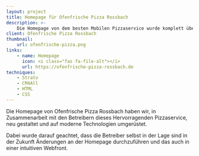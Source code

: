 ```yaml
---
layout: project
title: Homepage für Ofenfrische Pizza Rossbach
description: >-
    Die Homepage von dem besten Mobilen Pizzaservice wurde komplett überarbeitet und auf neue responsive Technologien umgerüstet.
client: Ofenfrische Pizza Rossbach
thumbnail:
    url: ofenfrische-pizza.png
links:
    - name: Homepage
      icon: <i class="fas fa-file-alt"></i>
      url: https://ofenfrische-pizza-rossbach.de
techniques:
    - Strato
    - CM4All
    - HTML
    - CSS
---
```


<!-- ToDo: Add translated description, etc. -->

Die Homepage von Ofenfrische Pizza Rossbach haben wir, in Zusammenarbeit mit den Betreibern dieses Hervorragenden Pizzaservice, neu gestaltet und auf moderne Technologien umgerüstet.

Dabei wurde darauf geachtet, dass die Betreiber selbst in der Lage sind in der Zukunft Änderungen an der Homepage durchzuführen und das auch in einer intuitiven Webfront.


